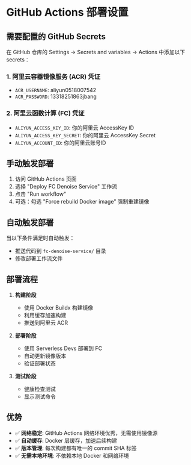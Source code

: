 # GitHub Actions 部署设置

## 需要配置的 GitHub Secrets

在 GitHub 仓库的 Settings → Secrets and variables → Actions 中添加以下 secrets：

### 1. 阿里云容器镜像服务 (ACR) 凭证
- `ACR_USERNAME`: aliyun0518007542
- `ACR_PASSWORD`: 13318251863jbang

### 2. 阿里云函数计算 (FC) 凭证
- `ALIYUN_ACCESS_KEY_ID`: 你的阿里云 AccessKey ID
- `ALIYUN_ACCESS_KEY_SECRET`: 你的阿里云 AccessKey Secret
- `ALIYUN_ACCOUNT_ID`: 你的阿里云账号ID

## 手动触发部署

1. 访问 GitHub Actions 页面
2. 选择 "Deploy FC Denoise Service" 工作流
3. 点击 "Run workflow"
4. 可选：勾选 "Force rebuild Docker image" 强制重建镜像

## 自动触发部署

当以下条件满足时自动触发：
- 推送代码到 `fc-denoise-service/` 目录
- 修改部署工作流文件

## 部署流程

1. **构建阶段**
   - 使用 Docker Buildx 构建镜像
   - 利用缓存加速构建
   - 推送到阿里云 ACR

2. **部署阶段**
   - 使用 Serverless Devs 部署到 FC
   - 自动更新镜像版本
   - 验证部署状态

3. **测试阶段**
   - 健康检查测试
   - 显示测试命令

## 优势

- ✅ **网络稳定**: GitHub Actions 网络环境优秀，无需使用镜像源
- ✅ **自动缓存**: Docker 层缓存，加速后续构建
- ✅ **版本管理**: 每次构建都有唯一的 commit SHA 标签
- ✅ **无需本地环境**: 不依赖本地 Docker 和网络环境